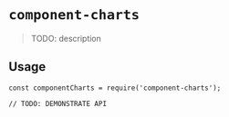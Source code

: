 # `component-charts`

> TODO: description

## Usage

```
const componentCharts = require('component-charts');

// TODO: DEMONSTRATE API
```
